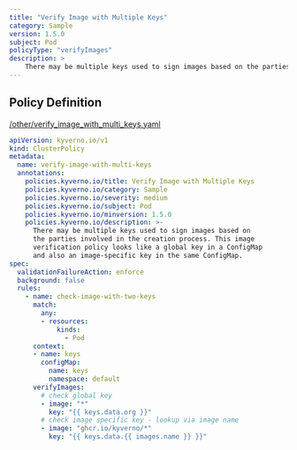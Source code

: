 ```yaml
---
title: "Verify Image with Multiple Keys"
category: Sample
version: 1.5.0
subject: Pod
policyType: "verifyImages"
description: >
    There may be multiple keys used to sign images based on the parties involved in the creation process. This image verification policy looks like a global key in a ConfigMap and also an image-specific key in the same ConfigMap.
---
```


## Policy Definition
<a href="https://github.com/JimBugwadia/kyverno-policies/raw/fix_annotations//other/verify_image_with_multi_keys.yaml" target="-blank">/other/verify_image_with_multi_keys.yaml</a>

```yaml
apiVersion: kyverno.io/v1
kind: ClusterPolicy
metadata:
  name: verify-image-with-multi-keys
  annotations:
    policies.kyverno.io/title: Verify Image with Multiple Keys
    policies.kyverno.io/category: Sample
    policies.kyverno.io/severity: medium
    policies.kyverno.io/subject: Pod
    policies.kyverno.io/minversion: 1.5.0
    policies.kyverno.io/description: >-
      There may be multiple keys used to sign images based on
      the parties involved in the creation process. This image
      verification policy looks like a global key in a ConfigMap
      and also an image-specific key in the same ConfigMap.
spec:
  validationFailureAction: enforce
  background: false
  rules:
    - name: check-image-with-two-keys
      match:
        any:
        - resources:
            kinds:
              - Pod
      context:
      - name: keys
        configMap:
          name: keys
          namespace: default 
      verifyImages:
        # check global key
        - image: "*"
          key: "{{ keys.data.org }}"
        # check image specific key - lookup via image name
        - image: "ghcr.io/kyverno/*"
          key: "{{ keys.data.{{ images.name }} }}"
```
